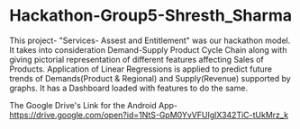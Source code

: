 # Hackathon-Group5-Shresth_Sharma

This project- "Services- Assest and Entitlement" was our hackathon model. It takes into consideration Demand-Supply Product Cycle Chain along with giving pictorial representation of different features affecting Sales of Products. Application of Linear Regressions
is applied to predict future trends of Demands(Product & Regional) and Supply(Revenue) supported by graphs. It has a Dashboard loaded with 
features to do the same.

The Google Drive's Link for the Android App-
https://drive.google.com/open?id=1NtS-GpM0YvVFUIglX342TiC-tUkMrz_k

